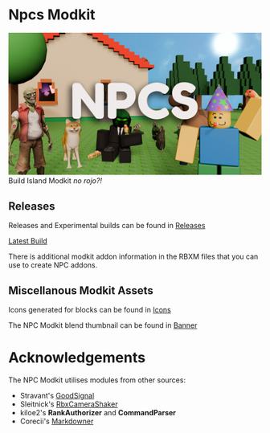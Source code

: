 # Npcs Modkit
![Npcs Logo](/Banner/npcsbanner.png "Npcs Logo")
Build Island Modkit *no rojo?!*

## Releases
Releases and Experimental builds can be found in [Releases](/Releases)

[Latest Build](/Releases/6.07/)

There is additional modkit addon information in the RBXM files that you can use to create NPC addons.

## Miscellanous Modkit Assets
Icons generated for blocks can be found in [Icons](/Icons)

The NPC Modkit blend thumbnail can be found in [Banner](/Banner)

# Acknowledgements
The NPC Modkit utilises modules from other sources:
- Stravant's [GoodSignal](https://gist.github.com/stravant/b75a322e0919d60dde8a0316d1f09d2f#file-goodsignal-lua)
- Sleitnick's [RbxCameraShaker](https://github.com/Sleitnick/RbxCameraShaker)
- kiloe2's **RankAuthorizer** and **CommandParser**
- Corecii's [Markdowner](https://devforum.roblox.com/t/markdowner-a-module-to-generate-a-gui-from-markdown/327165/4)